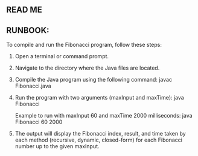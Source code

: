 ## READ ME 

## RUNBOOK: 
To compile and run the Fibonacci program, follow these steps:

1. Open a terminal or command prompt.

2. Navigate to the directory where the Java files are located.

3. Compile the Java program using the following command:
   javac Fibonacci.java

4. Run the program with two arguments (maxInput and maxTime):
   java Fibonacci <maxInput> <maxTime>
   
   Example to run with maxInput 60 and maxTime 2000 milliseconds:
   java Fibonacci 60 2000
   
5. The output will display the Fibonacci index, result, and time taken by each method (recursive, dynamic, closed-form) for each Fibonacci number up to the given maxInput.





